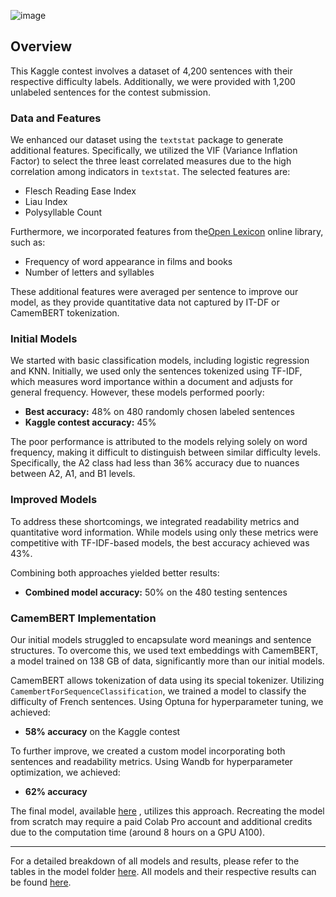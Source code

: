 ![image](https://github.com/tcastrom/CEFR-French-/assets/140407074/3e3275c4-6ec2-48f8-9288-e3d86fd138fb)

## Overview

This Kaggle contest involves a dataset of 4,200 sentences with their respective difficulty labels. Additionally, we were provided with 1,200 unlabeled sentences for the contest submission.

### Data and Features

We enhanced our dataset using the `textstat` package to generate additional features. Specifically, we utilized the VIF (Variance Inflation Factor) to select the three least correlated measures due to the high correlation among indicators in `textstat`. The selected features are:
- Flesch Reading Ease Index
- Liau Index
- Polysyllable Count

Furthermore, we incorporated features from the[Open Lexicon](http://openlexicon.fr/datasets-info/Lexique382/README-Lexique.html) online library, such as:
- Frequency of word appearance in films and books
- Number of letters and syllables

These additional features were averaged per sentence to improve our model, as they provide quantitative data not captured by IT-DF or CamemBERT tokenization.

### Initial Models

We started with basic classification models, including logistic regression and KNN. Initially, we used only the sentences tokenized using TF-IDF, which measures word importance within a document and adjusts for general frequency. However, these models performed poorly:
- **Best accuracy:** 48% on 480 randomly chosen labeled sentences
- **Kaggle contest accuracy:** 45%

The poor performance is attributed to the models relying solely on word frequency, making it difficult to distinguish between similar difficulty levels. Specifically, the A2 class had less than 36% accuracy due to nuances between A2, A1, and B1 levels.

### Improved Models

To address these shortcomings, we integrated readability metrics and quantitative word information. While models using only these metrics were competitive with TF-IDF-based models, the best accuracy achieved was 43%.

Combining both approaches yielded better results:
- **Combined model accuracy:** 50% on the 480 testing sentences

### CamemBERT Implementation

Our initial models struggled to encapsulate word meanings and sentence structures. To overcome this, we used text embeddings with CamemBERT, a model trained on 138 GB of data, significantly more than our initial models.

CamemBERT allows tokenization of data using its special tokenizer. Utilizing `CamembertForSequenceClassification`, we trained a model to classify the difficulty of French sentences. Using Optuna for hyperparameter tuning, we achieved:
- **58% accuracy** on the Kaggle contest

To further improve, we created a custom model incorporating both sentences and readability metrics. Using Wandb for hyperparameter optimization, we achieved:
- **62% accuracy**

The final model, available [here](https://github.com/tcastrom/CEFR-French/tree/main/Models/CamemBERT/Models%20with%20readability%20metrics/saved%20model) , utilizes this approach. Recreating the model from scratch may require a paid Colab Pro account and additional credits due to the computation time (around 8 hours on a GPU A100).

---

For a detailed breakdown of all models and results, please refer to the tables in the model folder [here](https://github.com/tcastrom/CEFR-French/tree/main/Models). All models and their respective results can be found [here](https://github.com/tcastrom/CEFR-French/tree/main/Models).
